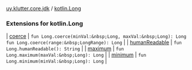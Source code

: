 [uy.klutter.core.jdk](../index.md) / [kotlin.Long](.)


### Extensions for kotlin.Long


| [coerce](coerce.md) | `fun Long.coerce(minVal:&nbsp;Long, maxVal:&nbsp;Long): Long`
`fun Long.coerce(range:&nbsp;LongRange): Long` |
| [humanReadable](human-readable.md) | `fun Long.humanReadable(): String` |
| [maximum](maximum.md) | `fun Long.maximum(maxVal:&nbsp;Long): Long` |
| [minimum](minimum.md) | `fun Long.minimum(minVal:&nbsp;Long): Long` |

